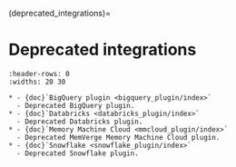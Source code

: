 (deprecated_integrations)=

# Deprecated integrations

```{list-table}
:header-rows: 0
:widths: 20 30

* - {doc}`BigQuery plugin <bigquery_plugin/index>`
  - Deprecated BigQuery plugin.
* - {doc}`Databricks <databricks_plugin/index>`
  - Deprecated Databricks plugin.
* - {doc}`Memory Machine Cloud <mmcloud_plugin/index>`
  - Deprecated MemVerge Memory Machine Cloud plugin.
* - {doc}`Snowflake <snowflake_plugin/index>`
  - Deprecated Snowflake plugin.
```
